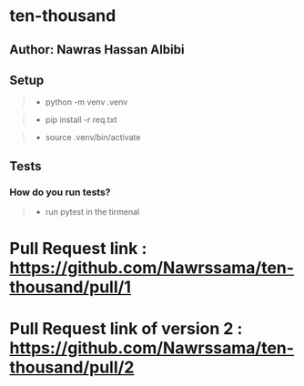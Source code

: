 # ten-thousand

## Author: Nawras Hassan Albibi

## Setup

> - python -m venv .venv

> - pip install -r req.txt

> - source .venv/bin/activate

## Tests

### How do you run tests?

> - run pytest in the tirmenal



# Pull Request link :  https://github.com/Nawrssama/ten-thousand/pull/1
# Pull Request link of version 2 :  https://github.com/Nawrssama/ten-thousand/pull/2

